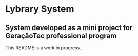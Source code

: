 # Lybrary System

## System developed as a mini project for GeraçãoTec professional program

This README is a work in progress...

